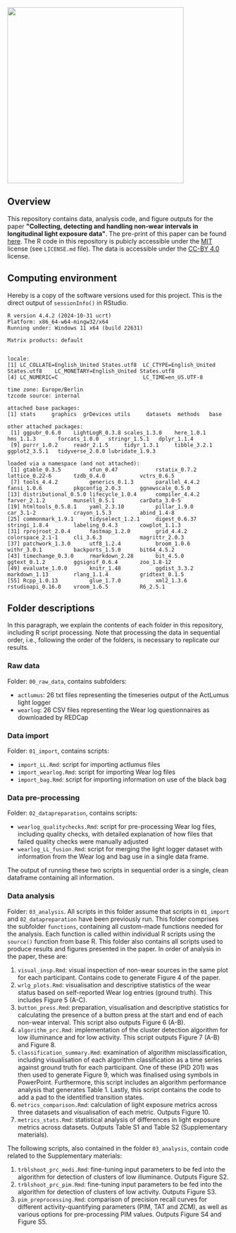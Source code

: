 <img src="https://github.com/tscnlab/Templates/blob/main/logo/logo_with_text-01.png" width="400"/>

## Overview
This repository contains data, analysis code, and figure outputs for the paper **"Collecting, detecting and handling non-wear intervals in longitudinal light exposure data"**. The pre-print of this paper can be found [here](https://www.biorxiv.org/content/10.1101/2024.12.23.627604v1). The R code in this repository is pubicly accessible under the [MIT](https://opensource.org/license/mit) license (see `LICENSE.md` file). The data is accessible under the [CC-BY 4.0](https://creativecommons.org/licenses/by/4.0/) license.  

## Computing environment
Hereby is a copy of the software versions used for this project. This is the direct output of `sessionInfo()` in RStudio. 

```
R version 4.4.2 (2024-10-31 ucrt)
Platform: x86_64-w64-mingw32/x64
Running under: Windows 11 x64 (build 22631)

Matrix products: default


locale:
[1] LC_COLLATE=English_United States.utf8  LC_CTYPE=English_United States.utf8    LC_MONETARY=English_United States.utf8
[4] LC_NUMERIC=C                           LC_TIME=en_US.UTF-8                   

time zone: Europe/Berlin
tzcode source: internal

attached base packages:
[1] stats     graphics  grDevices utils     datasets  methods   base     

other attached packages:
 [1] ggpubr_0.6.0    LightLogR_0.3.8 scales_1.3.0    here_1.0.1      hms_1.1.3       forcats_1.0.0   stringr_1.5.1   dplyr_1.1.4    
 [9] purrr_1.0.2     readr_2.1.5     tidyr_1.3.1     tibble_3.2.1    ggplot2_3.5.1   tidyverse_2.0.0 lubridate_1.9.3

loaded via a namespace (and not attached):
 [1] gtable_0.3.5         xfun_0.47            rstatix_0.7.2        lattice_0.22-6       tzdb_0.4.0           vctrs_0.6.5         
 [7] tools_4.4.2          generics_0.1.3       parallel_4.4.2       fansi_1.0.6          pkgconfig_2.0.3      ggnewscale_0.5.0    
[13] distributional_0.5.0 lifecycle_1.0.4      compiler_4.4.2       farver_2.1.2         munsell_0.5.1        carData_3.0-5       
[19] htmltools_0.5.8.1    yaml_2.3.10          pillar_1.9.0         car_3.1-2            crayon_1.5.3         abind_1.4-8         
[25] commonmark_1.9.1     tidyselect_1.2.1     digest_0.6.37        stringi_1.8.4        labeling_0.4.3       cowplot_1.1.3       
[31] rprojroot_2.0.4      fastmap_1.2.0        grid_4.4.2           colorspace_2.1-1     cli_3.6.3            magrittr_2.0.3      
[37] patchwork_1.3.0      utf8_1.2.4           broom_1.0.6          withr_3.0.1          backports_1.5.0      bit64_4.5.2         
[43] timechange_0.3.0     rmarkdown_2.28       bit_4.5.0            ggtext_0.1.2         ggsignif_0.6.4       zoo_1.8-12          
[49] evaluate_1.0.0       knitr_1.48           ggdist_3.3.2         markdown_1.13        rlang_1.1.4          gridtext_0.1.5      
[55] Rcpp_1.0.13          glue_1.7.0           xml2_1.3.6           rstudioapi_0.16.0    vroom_1.6.5          R6_2.5.1     
```
## Folder descriptions
In this paragraph, we explain the contents of each folder in this repository, including R script processing. Note that processing the data in sequential order, i.e., following the order of the folders, is necessary to replicate our results. 

### Raw data
Folder: `00_raw_data`, contains subfolders:
- `actlumus`: 26 txt files representing the timeseries output of the ActLumus light logger
- `wearlog`: 26 CSV files representing the Wear log questionnaires as downloaded by REDCap

### Data import
Folder: `01_import`, contains scripts:
- `import_LL.Rmd`: script for importing actlumus files
- `import_wearlog.Rmd`: script for importing Wear log files
- `import_bag.Rmd`: script for importing information on use of the black bag

### Data pre-processing
Folder: `02_datapreparation`, contains scripts:
- `wearlog_qualitychecks.Rmd`: script for pre-processing Wear log files, including quality checks, with detailed explanation of how files that failed quality checks were manually adjusted
- `wearlog_LL_fusion.Rmd`: script for merging the light logger dataset with information from the Wear log and bag use in a single data frame.

The output of running these two scripts in sequential order is a single, clean dataframe containing all information.

### Data analysis
Folder: `03_analysis`. All scripts in this folder assume that scripts in `01_import` and `02_datapreparation` have been previously run. 
This folder comprises the subfolder `functions`, containing all custom-made functions needed for the analysis. Each function is called within individual R scripts using the `source()` function from base R.
This folder also contains all scripts used to produce results and figures presented in the paper. In order of analysis in the paper, these are:
1. `visual_insp.Rmd`: visual inspection of non-wear sources in the same plot for each participant. Contains code to generate Figure 4 of the paper.
2. `wrlg_plots.Rmd`: visualisation and descriptive statistics of the wear status based on self-reported Wear log entries (ground truth). This includes Figure 5 (A-C).
3. `button_press.Rmd`: preparation, visualisation and descriptive statistics for calculating the presence of a button press at the start and end of each non-wear interval. This script also outputs Figure 6 (A-B).
4. `algorithm_prc.Rmd`: implementation of the cluster detection algorithm for low illuminance and for low activity. This script outputs Figure 7 (A-B) and Figure 8.
5. `classification_summary.Rmd`: examination of algorithm misclassification, including visualisation of each algorithm classification as a time series against ground truth for each participant. One of these (PID 201) was then used to generate Figure 9, which was finalised using symbols in PowerPoint. Furthermore, this script includes an algorithm performance analysis that generates Table 1. Lastly, this script contains the code to add a pad to the identified transition states.
6. `metrics_comparison.Rmd`: calculation of light exposure metrics across three datasets and visualisation of each metric. Outputs Figure 10.
7. `metrics_stats.Rmd`: statistical analysis of differences in light exposure metrics across datasets. Outputs Table S1 and Table S2 (Supplementary materials).

The following scripts, also contained in the folder `03_analysis`, contain code related to the Supplementary materials:
1. `trblshoot_prc_medi.Rmd`: fine-tuning input parameters to be fed into the algorithm for detection of clusters of low illuminance. Outputs Figure S2.
2. `trblshoot_prc_pim.Rmd`: fine-tuning input parameters to be fed into the algorithm for detection of clusters of low activity. Outputs Figure S3.
3. `pim_preprocessing.Rmd`: comparison of precision recall curves for different activity-quantifying parameters (PIM, TAT and ZCM), as well as various options for pre-processing PIM values. Outputs Figure S4 and Figure S5.
